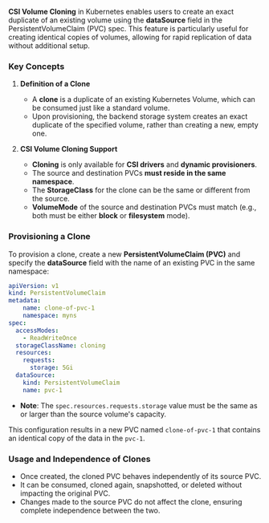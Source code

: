 
**CSI Volume Cloning** in Kubernetes enables users to create an exact duplicate of an existing volume using the **dataSource** field in the PersistentVolumeClaim (PVC) spec. This feature is particularly useful for creating identical copies of volumes, allowing for rapid replication of data without additional setup.

### Key Concepts

1. **Definition of a Clone**
   - A **clone** is a duplicate of an existing Kubernetes Volume, which can be consumed just like a standard volume.
   - Upon provisioning, the backend storage system creates an exact duplicate of the specified volume, rather than creating a new, empty one.

2. **CSI Volume Cloning Support**
   - **Cloning** is only available for **CSI drivers** and **dynamic provisioners**.
   - The source and destination PVCs **must reside in the same namespace**.
   - The **StorageClass** for the clone can be the same or different from the source.
   - **VolumeMode** of the source and destination PVCs must match (e.g., both must be either **block** or **filesystem** mode).

### Provisioning a Clone

To provision a clone, create a new **PersistentVolumeClaim (PVC)** and specify the **dataSource** field with the name of an existing PVC in the same namespace:

```yaml
apiVersion: v1
kind: PersistentVolumeClaim
metadata:
    name: clone-of-pvc-1
    namespace: myns
spec:
  accessModes:
    - ReadWriteOnce
  storageClassName: cloning
  resources:
    requests:
      storage: 5Gi
  dataSource:
    kind: PersistentVolumeClaim
    name: pvc-1
```

- **Note**: The `spec.resources.requests.storage` value must be the same as or larger than the source volume's capacity.

This configuration results in a new PVC named `clone-of-pvc-1` that contains an identical copy of the data in the `pvc-1`.

### Usage and Independence of Clones

- Once created, the cloned PVC behaves independently of its source PVC.
- It can be consumed, cloned again, snapshotted, or deleted without impacting the original PVC.
- Changes made to the source PVC do not affect the clone, ensuring complete independence between the two.
